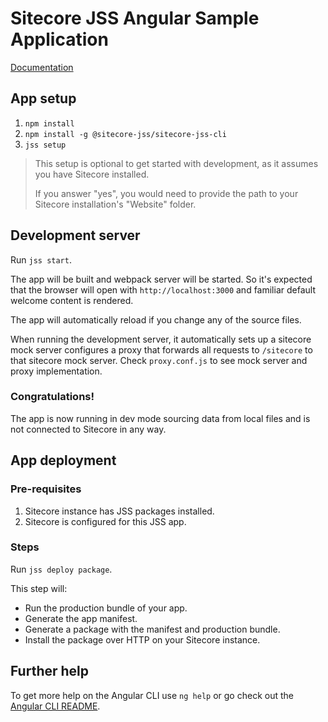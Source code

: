 # Sitecore JSS Angular Sample Application

<!---
@TODO: Update to version 20.0.0 docs before release
-->
[Documentation](https://doc.sitecore.com/xp/en/developers/hd/190/sitecore-headless-development/sitecore-javascript-rendering-sdk--jss--for-angular.html)


## App setup

1. `npm install`
1. `npm install -g @sitecore-jss/sitecore-jss-cli`
1. `jss setup`

> This setup is optional to get started with development, as it assumes you have Sitecore installed.
>
> If you answer "yes", you would need to provide the path to your Sitecore installation's "Website" folder.

## Development server

Run `jss start`.

The app will be built and webpack server will be started. So it's expected that the browser will open with `http://localhost:3000` and familiar default welcome content is rendered.

The app will automatically reload if you change any of the source files.

When running the development server, it automatically sets up a sitecore mock server configures a proxy that forwards all requests to `/sitecore` to that sitecore mock server. Check `proxy.conf.js` to see mock server and proxy implementation.

### Congratulations!

The app is now running in dev mode sourcing data from local files and is not connected to Sitecore in any way.

## App deployment

### Pre-requisites

1. Sitecore instance has JSS packages installed.
1. Sitecore is configured for this JSS app.

### Steps

Run `jss deploy package`.

This step will:

* Run the production bundle of your app.
* Generate the app manifest.
* Generate a package with the manifest and production bundle.
* Install the package over HTTP on your Sitecore instance.

## Further help

To get more help on the Angular CLI use `ng help` or go check out the [Angular CLI README](https://github.com/angular/angular-cli/blob/master/README.md).

